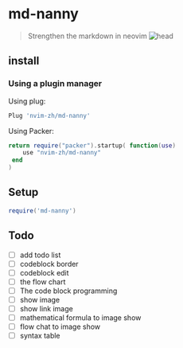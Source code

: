 # md-nanny
> Strengthen the markdown in neovim
![head](https://user-images.githubusercontent.com/57088952/198869711-cc8c1076-d918-4321-80cf-1855af8b1a54.png)

## install
### Using a plugin manager

Using plug:
```lua
Plug 'nvim-zh/md-nanny'
```

Using Packer:
```lua
return require("packer").startup( function(use)
 	use "nvim-zh/md-nanny"
 end
)
``` 

## Setup

```lua
require('md-nanny')
```


## Todo

- [ ] add todo list
- [ ] codeblock border
- [ ] codeblock edit
- [ ] the flow chart
- [ ] The code block programming
- [ ] show image
- [ ] show link image
- [ ] mathematical formula to image show
- [ ] flow chat to image show
- [ ] syntax table
